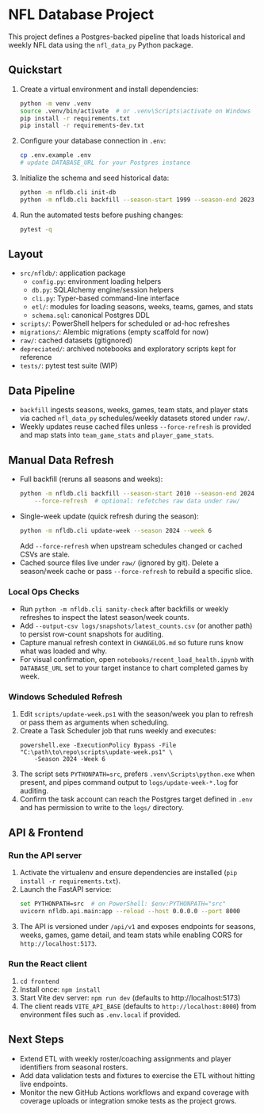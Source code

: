 # NFL Database Project

This project defines a Postgres-backed pipeline that loads historical and weekly NFL
data using the `nfl_data_py` Python package.

## Quickstart

1. Create a virtual environment and install dependencies:
   ```bash
   python -m venv .venv
   source .venv/bin/activate  # or .venv\Scripts\activate on Windows
   pip install -r requirements.txt
   pip install -r requirements-dev.txt
   ```
2. Configure your database connection in `.env`:
   ```bash
   cp .env.example .env
   # update DATABASE_URL for your Postgres instance
   ```
3. Initialize the schema and seed historical data:
   ```bash
   python -m nfldb.cli init-db
   python -m nfldb.cli backfill --season-start 1999 --season-end 2023
   ```
4. Run the automated tests before pushing changes:
   ```bash
   pytest -q
   ```

## Layout

- `src/nfldb/`: application package
  - `config.py`: environment loading helpers
  - `db.py`: SQLAlchemy engine/session helpers
  - `cli.py`: Typer-based command-line interface
  - `etl/`: modules for loading seasons, weeks, teams, games, and stats
  - `schema.sql`: canonical Postgres DDL
- `scripts/`: PowerShell helpers for scheduled or ad-hoc refreshes
- `migrations/`: Alembic migrations (empty scaffold for now)
- `raw/`: cached datasets (gitignored)
- `depreciated/`: archived notebooks and exploratory scripts kept for reference
- `tests/`: pytest test suite (WIP)

## Data Pipeline

- `backfill` ingests seasons, weeks, games, team stats, and player stats via cached
  `nfl_data_py` schedules/weekly datasets stored under `raw/`.
- Weekly updates reuse cached files unless `--force-refresh` is provided and map
  stats into `team_game_stats` and `player_game_stats`.

## Manual Data Refresh

- Full backfill (reruns all seasons and weeks):
  ```bash
  python -m nfldb.cli backfill --season-start 2010 --season-end 2024 \
      --force-refresh  # optional: refetches raw data under raw/
  ```
- Single-week update (quick refresh during the season):
  ```bash
  python -m nfldb.cli update-week --season 2024 --week 6
  ```
  Add `--force-refresh` when upstream schedules changed or cached CSVs are stale.
- Cached source files live under `raw/` (ignored by git). Delete a season/week cache
  or pass `--force-refresh` to rebuild a specific slice.

### Local Ops Checks
- Run `python -m nfldb.cli sanity-check` after backfills or weekly refreshes to inspect the latest season/week counts.
- Add `--output-csv logs/snapshots/latest_counts.csv` (or another path) to persist row-count snapshots for auditing.
- Capture manual refresh context in `CHANGELOG.md` so future runs know what was loaded and why.
- For visual confirmation, open `notebooks/recent_load_health.ipynb` with `DATABASE_URL` set to your target instance to chart completed games by week.

### Windows Scheduled Refresh

1. Edit `scripts/update-week.ps1` with the season/week you plan to refresh or pass
   them as arguments when scheduling.
2. Create a Task Scheduler job that runs weekly and executes:
   ```text
   powershell.exe -ExecutionPolicy Bypass -File "C:\path\to\repo\scripts\update-week.ps1" \
       -Season 2024 -Week 6
   ```
3. The script sets `PYTHONPATH=src`, prefers `.venv\Scripts\python.exe` when
   present, and pipes command output to `logs/update-week-*.log` for auditing.
4. Confirm the task account can reach the Postgres target defined in `.env` and
   has permission to write to the `logs/` directory.

## API & Frontend

### Run the API server
1. Activate the virtualenv and ensure dependencies are installed (`pip install -r
   requirements.txt`).
2. Launch the FastAPI service:
   ```bash
   set PYTHONPATH=src  # on PowerShell: $env:PYTHONPATH="src"
   uvicorn nfldb.api.main:app --reload --host 0.0.0.0 --port 8000
   ```
3. The API is versioned under `/api/v1` and exposes endpoints for seasons, weeks,
   games, game detail, and team stats while enabling CORS for
   `http://localhost:5173`.

### Run the React client
1. `cd frontend`
2. Install once: `npm install`
3. Start Vite dev server: `npm run dev` (defaults to http://localhost:5173)
4. The client reads `VITE_API_BASE` (defaults to `http://localhost:8000`) from
   environment files such as `.env.local` if provided.

## Next Steps

- Extend ETL with weekly roster/coaching assignments and player identifiers from
  seasonal rosters.
- Add data validation tests and fixtures to exercise the ETL without hitting live
  endpoints.
- Monitor the new GitHub Actions workflows and expand coverage with coverage
  uploads or integration smoke tests as the project grows.